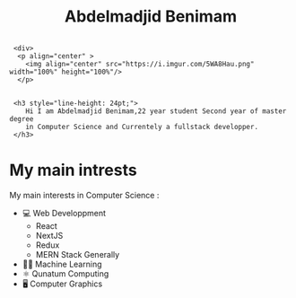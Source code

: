 

 <h1 align="center">Abdelmadjid Benimam</h1> 
 
 <div style="display:flex;gap:20px;flex-direction:row;">
   
     <div>
      <p align="center" >
        <img align="center" src="https://i.imgur.com/5WA8Hau.png" width="100%" height="100%"/>
      </p>
 </div>
    
   
     <h3 style="line-height: 24pt;">
        Hi I am Abdelmadjid Benimam,22 year student Second year of master degree
        in Computer Science and Currentely a fullstack developper.
     </h3>
   
 </div>
  

 


# My main intrests
My main interests in Computer Science : 
- 💻 Web Developpment
    - React
    - NextJS
    - Redux
    - MERN Stack Generally
- 👩‍💻 Machine Learning
- ⚛ Qunatum Computing
- 🖥 Computer Graphics
